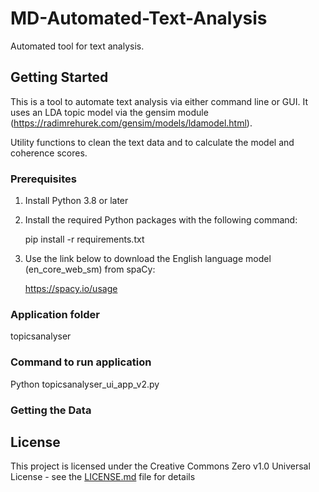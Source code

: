 # MD-Automated-Text-Analysis
Automated tool for text analysis. 

## Getting Started

This is a tool to automate text  analysis via either command line or GUI.  It uses an LDA topic model via the gensim module (https://radimrehurek.com/gensim/models/ldamodel.html).

Utility functions to  clean the text data and to calculate the model and coherence scores.



### Prerequisites

1. Install Python 3.8 or later

2. Install the required Python packages with the following command: 
   
   pip install -r requirements.txt

3. Use the link below to download the English language model (en_core_web_sm) from spaCy:

   https://spacy.io/usage

### Application folder

topicsanalyser

### Command to run application

Python topicsanalyser_ui_app_v2.py

### 

### Getting the Data


## License

This project is licensed under the Creative Commons Zero v1.0 Universal License - see the [LICENSE.md](https://github.com/GSA/wb2/blob/master/LICENSE) file for details
